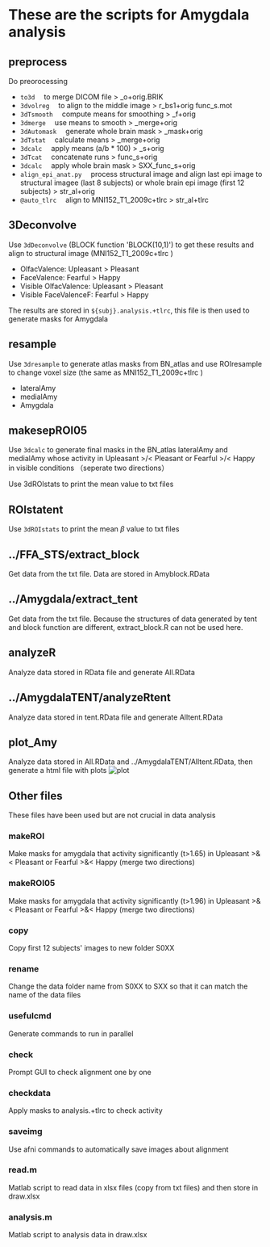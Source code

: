 # These are the scripts for Amygdala analysis

## preprocess
Do preorocessing
* `to3d` &emsp;to merge DICOM file              > \_o+orig.BRIK
* `3dvolreg` &emsp;to align to the middle image   > r_bs1+orig func_s.mot
* `3dTsmooth` &emsp;compute means for smoothing > \_f+orig
* `3dmerge` &emsp;use means to smooth           > \_merge+orig
* `3dAutomask` &emsp;generate whole brain mask  > \_mask+orig
* `3dTstat` &emsp;calculate means               > \_merge+orig
* `3dcalc` &emsp;apply means (a/b * 100)        > \_s+orig
* `3dTcat` &emsp;concatenate runs               > func_s+orig
* `3dcalc` &emsp;apply whole brain mask         > SXX_func_s+orig
* `align_epi_anat.py` &emsp;process structural image and align last epi image to structural imagee (last 8 subjects) or whole brain epi image (first 12 subjects) > str_al+orig
* `@auto_tlrc` &emsp;align to MNI152_T1_2009c+tlrc > str_al+tlrc

## 3Deconvolve
Use `3dDeconvolve` (BLOCK function 'BLOCK(10,1)') to get these results and align to structural image (MNI152_T1_2009c+tlrc )
* OlfacValence: Upleasant > Pleasant
* FaceValence: Fearful > Happy
* Visible OlfacValence: Upleasant > Pleasant
* Visible FaceValenceF: Fearful > Happy  

The results are stored in `${subj}.analysis.+tlrc`, this file is then used to generate masks for Amygdala

## resample
Use `3dresample` to generate atlas masks from BN_atlas and use ROIresample to change voxel size (the same as MNI152_T1_2009c+tlrc )
* lateralAmy
* medialAmy
* Amygdala

## makesepROI05
Use `3dcalc` to generate final masks in the BN_atlas lateralAmy and medialAmy whose activity in Upleasant >/< Pleasant or Fearful >/< Happy in visible conditions （seperate two directions）

Use 3dROIstats to print the mean value to txt files

## ROIstatent
Use `3dROIstats` to print the mean $\beta$ value to txt files

## ../FFA_STS/extract_block
Get data from the txt file.
Data are stored in Amyblock.RData

## ../Amygdala/extract_tent
Get data from the txt file.
Because the structures of data generated by tent and block function are different, extract_block.R can not be used here.

## analyzeR
Analyze data stored in RData file and generate All.RData

## ../AmygdalaTENT/analyzeRtent
Analyze data stored in tent.RData file and generate Alltent.RData

## plot_Amy
Analyze data stored in All.RData and ../AmygdalaTENT/Alltent.RData, then generate a html file with plots
![plot](plot_Amy_files/figure-html/unnamed-chunk-4-1.png)

## Other files
These files have been used but are not crucial in data analysis

### makeROI
Make masks for amygdala that activity significantly (t>1.65) in Upleasant >&< Pleasant or Fearful >&< Happy (merge two directions)

### makeROI05
Make masks for amygdala that activity significantly (t>1.96) in Upleasant >&< Pleasant or Fearful >&< Happy (merge two directions)

### copy
Copy first 12 subjects' images to new folder S0XX

### rename
Change the data folder name from S0XX to SXX so that it can match the name of the data files

### usefulcmd
Generate commands to run in parallel

### check
Prompt GUI to check alignment one by one

### checkdata
Apply masks to analysis.+tlrc to check activity

### saveimg
Use afni commands to automatically save images about alignment

### read.m
Matlab script to read data in xlsx files (copy from txt files) and then store in draw.xlsx

### analysis.m
Matlab script to analysis data in draw.xlsx
